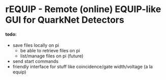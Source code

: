 # rEQUIP - Remote (online) EQUIP-like GUI for QuarkNet Detectors

#### todo:

* save files locally on pi
  * be able to retrieve files on pi
  * list/manage files on pi (future)
* send start commands
* friendly interface for stuff like coincidence/gate width/voltage (a la equip)
